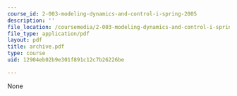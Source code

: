 ```yaml
---
course_id: 2-003-modeling-dynamics-and-control-i-spring-2005
description: ''
file_location: /coursemedia/2-003-modeling-dynamics-and-control-i-spring-2005/12904eb02b9e301f891c12c7b26226be_archive.pdf
file_type: application/pdf
layout: pdf
title: archive.pdf
type: course
uid: 12904eb02b9e301f891c12c7b26226be

---
```

None